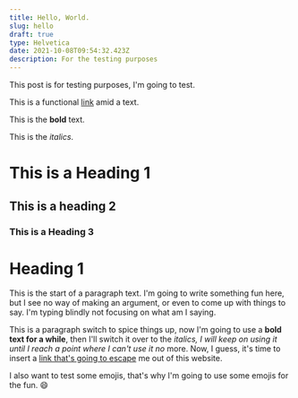 ```yaml
---
title: Hello, World.
slug: hello
draft: true
type: Helvetica
date: 2021-10-08T09:54:32.423Z
description: For the testing purposes
---
```

This post is for testing purposes, I'm going to test.

This is a functional [link](#) amid a text.

This is the **bold** text.

This is the *italics*.

# This is a Heading 1

## This is a heading 2

### This is a Heading 3

# Heading 1

This is the start of a paragraph text. I'm going to write something fun here, but I see no way of making an argument, or even to come up with things to say. I'm typing blindly not focusing on what am I saying.

This is a paragraph switch to spice things up, now I'm going to use a **bold text for a while**, then I'll switch it over to the *italics, I will keep on using it until I reach a point where I can't use it no* more. Now, I guess, it's time to insert a [link that's going to escape](#) me out of this website. 

I also want to test some emojis, that's why I'm going to use some emojis for the fun. :smile: